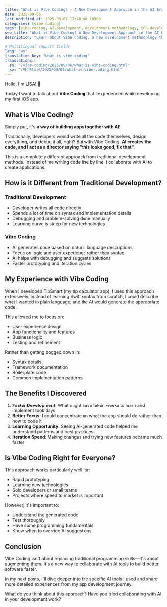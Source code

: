 ```yaml
---
title: "What is Vibe Coding? - A New Development Approach in the AI Era"
date: 2025-09-06
last_modified_at: 2025-09-07 17:40:00 +0900
categories: [vibe-coding]
tags: [vibe-coding, AI-development, development-methodology, iOS-development, app-development, AI-coding, artificial-intelligence-development, developer-tools, 2025-development-trends]
seo_title: "What is Vibe Coding? A New Development Approach in the AI Era with Real Experience"
description: "Learn about Vibe Coding, a new development methodology that collaborates with AI tools. Discover the differences from traditional development and real experience stories."

# Multilingual support fields
lang: "en"
translation_key: "what-is-vibe-coding"
translations:
  en: "/vibe-coding/2025/09/06/what-is-vibe-coding.html"
  ko: "/바이브코딩/2025/09/06/what-is-vibe-coding.html"
---
```


Hello, I'm LISA! 🙂

Today I want to talk about **Vibe Coding** that I experienced while developing my first iOS app.

## What is Vibe Coding?

Simply put, it's **a way of building apps together with AI**!

Traditionally, developers would write all the code themselves, design everything, and debug it all, right? But with Vibe Coding, **AI creates the code, and I act as a director saying "this looks good, fix that"**.

This is a completely different approach from traditional development methods. Instead of me writing code line by line, I collaborate with AI to create applications.

## How is it Different from Traditional Development?

### Traditional Development
- Developer writes all code directly
- Spends a lot of time on syntax and implementation details
- Debugging and problem-solving done manually
- Learning curve is steep for new technologies

### Vibe Coding
- AI generates code based on natural language descriptions
- Focus on logic and user experience rather than syntax
- AI helps with debugging and suggests solutions
- Faster prototyping and iteration cycles

## My Experience with Vibe Coding

When I developed TipSmart (my tip calculator app), I used this approach extensively. Instead of learning Swift syntax from scratch, I could describe what I wanted in plain language, and the AI would generate the appropriate code.

This allowed me to focus on:
- User experience design
- App functionality and features
- Business logic
- Testing and refinement

Rather than getting bogged down in:
- Syntax details
- Framework documentation
- Boilerplate code
- Common implementation patterns

## The Benefits I Discovered

1. **Faster Development**: What might have taken weeks to learn and implement took days
2. **Better Focus**: I could concentrate on what the app should do rather than how to code it
3. **Learning Opportunity**: Seeing AI-generated code helped me understand patterns and best practices
4. **Iteration Speed**: Making changes and trying new features became much faster

## Is Vibe Coding Right for Everyone?

This approach works particularly well for:
- Rapid prototyping
- Learning new technologies
- Solo developers or small teams
- Projects where speed to market is important

However, it's important to:
- Understand the generated code
- Test thoroughly
- Have some programming fundamentals
- Know when to override AI suggestions

## Conclusion

Vibe Coding isn't about replacing traditional programming skills—it's about augmenting them. It's a new way to collaborate with AI tools to build better software faster.

In my next posts, I'll dive deeper into the specific AI tools I used and share more detailed experiences from my app development journey.

What do you think about this approach? Have you tried collaborating with AI in your development work?